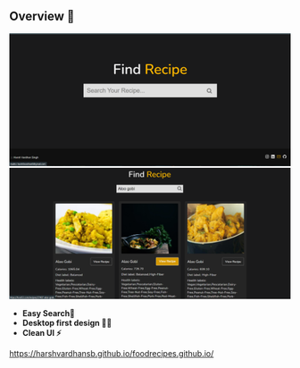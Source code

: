 ## Overview 👀

![](./cover.png)
![](./cover1.png)

- **Easy Search🧐**
- **Desktop first design ✌🏻**
- **Clean UI ⚡**




https://harshvardhansb.github.io/foodrecipes.github.io/
